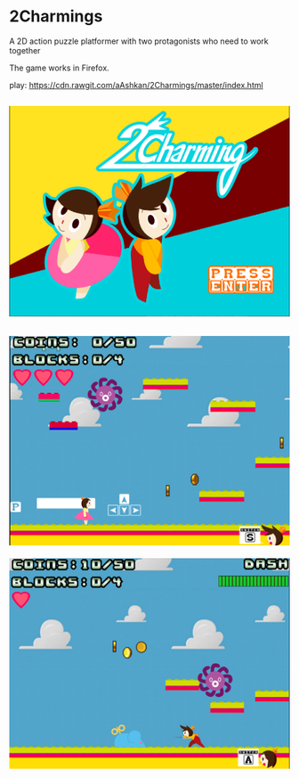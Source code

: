 # 2Charmings
A 2D action puzzle platformer with two protagonists who need to work together

The game works in Firefox.

play: https://cdn.rawgit.com/aAshkan/2Charmings/master/index.html

![img1](Screenshot/1_1.PNG "Title Menu")
-------------------------------------------------
![img2](Screenshot/2.PNG "Girl")
-------------------------------------------------
![img3](Screenshot/3.PNG "Boy")
